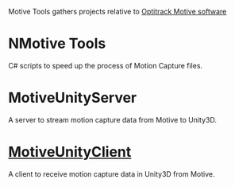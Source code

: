 Motive Tools gathers projects relative to [Optitrack Motive software](http://www.optitrack.com/products/motive/)

# NMotive Tools
C# scripts to speed up the process of Motion Capture files.

# MotiveUnityServer
A server to stream motion capture data from Motive to Unity3D.

# [MotiveUnityClient](https://github.com/ebadier/Motive-UnityClient)
A client to receive motion capture data in Unity3D from Motive.
